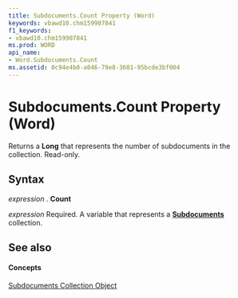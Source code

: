 ```yaml
---
title: Subdocuments.Count Property (Word)
keywords: vbawd10.chm159907841
f1_keywords:
- vbawd10.chm159907841
ms.prod: WORD
api_name:
- Word.Subdocuments.Count
ms.assetid: 0c94e4b0-a046-79e8-3601-95bcde3bf004
---
```



# Subdocuments.Count Property (Word)

Returns a  **Long** that represents the number of subdocuments in the collection. Read-only.


## Syntax

 _expression_ . **Count**

 _expression_ Required. A variable that represents a **[Subdocuments](subdocuments-object-word.md)** collection.


## See also


#### Concepts


[Subdocuments Collection Object](subdocuments-object-word.md)

